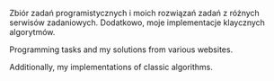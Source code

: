 Zbiór zadań programistycznych i moich rozwiązań zadań z różnych serwisów zadaniowych.
Dodatkowo, moje implementacje klaycznych algorytmów.

Programming tasks and my solutions from various websites.

Additionally, my implementations of classic algorithms.
